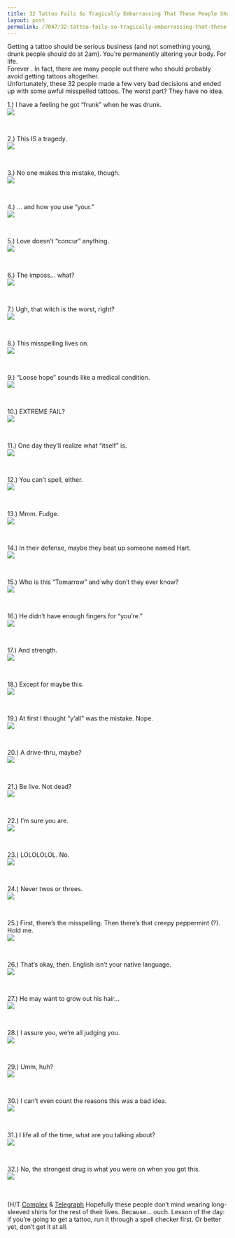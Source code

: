 ```yaml
---
title: 32 Tattoo Fails So Tragically Embarrassing That These People Should Never Go Outside Again.
layout: post
permalink: /7047/32-tattoo-fails-so-tragically-embarrassing-that-these-people-should-never-go-outside-again/
---
```


Getting a tattoo should be serious business (and not something young, drunk people should do at 2am). You’re permanently altering your body. For life. <br>Forever . In fact, there are many people out there who should probably avoid getting tattoos altogether. <br>Unfortunately, these 32 people made a few very bad decisions and ended up with some awful misspelled tattoos. The worst part? They have no idea. <br>
</p><div class="top-image-caption">1.) I have a feeling he got “frunk” when he was drunk. <br></div>
<div class="embeded-image"><img src="http://web.archive.org/web/20140831131904im_/http://cdn.viralnova.com/wp-content/uploads/2014/04/tattoos.jpg"></div>
<p><br>
</p><div class="top-image-caption">2.) This IS a tragedy. <br></div>
<div class="embeded-image"><img src="http://web.archive.org/web/20140831131904im_/http://cdn.viralnova.com/wp-content/uploads/2014/04/tattoos2.jpg"></div>
<p><br>
</p><div class="top-image-caption">3.) No one makes this mistake, though. <br></div>
<div class="embeded-image"><img src="http://web.archive.org/web/20140831131904im_/http://cdn.viralnova.com/wp-content/uploads/2014/04/tattoos3.jpg"></div>
<p><br>
</p><div class="top-image-caption">4.) … and how you use “your.” <br></div>
<div class="embeded-image"><img src="http://web.archive.org/web/20140831131904im_/http://cdn.viralnova.com/wp-content/uploads/2014/04/tattoos4.jpg"></div>
<p><br>
</p><div class="top-image-caption">5.) Love doesn’t “concur” anything. <br></div>
<div class="embeded-image"><img src="http://web.archive.org/web/20140831131904im_/http://cdn.viralnova.com/wp-content/uploads/2014/04/tattoos5.jpg"></div>
<p><br>
</p><div class="top-image-caption">6.) The imposs… what? <br></div>
<div class="embeded-image"><img src="http://web.archive.org/web/20140831131904im_/http://cdn.viralnova.com/wp-content/uploads/2014/04/tattoos6.jpg"></div>
<p><br>
</p><div class="top-image-caption">7.) Ugh, that witch is the worst, right? <br></div>
<div class="embeded-image"><img src="http://web.archive.org/web/20140831131904im_/http://cdn.viralnova.com/wp-content/uploads/2014/04/tattoos7.jpg"></div>
<p><br>
</p><div class="top-image-caption">8.) This misspelling lives on. <br></div>
<div class="embeded-image"><img src="http://web.archive.org/web/20140831131904im_/http://cdn.viralnova.com/wp-content/uploads/2014/04/tattoos8.jpg"></div>
<p><br>
</p><div class="top-image-caption">9.) “Loose hope” sounds like a medical condition. <br></div>
<div class="embeded-image"><img src="http://web.archive.org/web/20140831131904im_/http://cdn.viralnova.com/wp-content/uploads/2014/04/tattoos9.jpg"></div>
<p><br>
</p><div class="top-image-caption">10.) EXTREME FAIL? <br></div>
<div class="embeded-image"><img src="http://web.archive.org/web/20140831131904im_/http://cdn.viralnova.com/wp-content/uploads/2014/04/tattoos10.jpg"></div>
<p><br>
</p><div class="top-image-caption">11.) One day they’ll realize what “itself” is. <br></div>
<div class="embeded-image"><img src="http://web.archive.org/web/20140831131904im_/http://cdn.viralnova.com/wp-content/uploads/2014/04/tattoos11.jpg"></div>
<p><br>
</p><div class="top-image-caption">12.) You can’t spell, either. <br></div>
<div class="embeded-image"><img src="http://web.archive.org/web/20140831131904im_/http://cdn.viralnova.com/wp-content/uploads/2014/04/tattoos12.jpg"></div>
<p><br>
</p><div class="top-image-caption">13.) Mmm. Fudge. <br></div>
<div class="embeded-image"><img src="http://web.archive.org/web/20140831131904im_/http://cdn.viralnova.com/wp-content/uploads/2014/04/tattoos13.jpg"></div>
<p><br>
</p><div class="top-image-caption">14.) In their defense, maybe they beat up someone named Hart. <br></div>
<div class="embeded-image"><img src="http://web.archive.org/web/20140831131904im_/http://cdn.viralnova.com/wp-content/uploads/2014/04/tattoos14.jpg"></div>
<p><br>
</p><div class="top-image-caption">15.) Who is this “Tomarrow” and why don’t they ever know? <br></div>
<div class="embeded-image"><img src="http://web.archive.org/web/20140831131904im_/http://cdn.viralnova.com/wp-content/uploads/2014/04/tattoos15.jpg"></div>
<p><br>
</p><div class="top-image-caption">16.) He didn’t have enough fingers for “you’re.” <br></div>
<div class="embeded-image"><img src="http://web.archive.org/web/20140831131904im_/http://cdn.viralnova.com/wp-content/uploads/2014/04/tattoos16.jpg"></div>
<p><br>
</p><div class="top-image-caption">17.) And strength. <br></div>
<div class="embeded-image"><img src="http://web.archive.org/web/20140831131904im_/http://cdn.viralnova.com/wp-content/uploads/2014/04/tattoos17.jpg"></div>
<p><br>
</p><div class="top-image-caption">18.) Except for maybe this. <br></div>
<div class="embeded-image"><img src="http://web.archive.org/web/20140831131904im_/http://cdn.viralnova.com/wp-content/uploads/2014/04/tattoos18.jpg"></div>
<p><br>
</p><div class="top-image-caption">19.) At first I thought “y’all” was the mistake. Nope. <br></div>
<div class="embeded-image"><img src="http://web.archive.org/web/20140831131904im_/http://cdn.viralnova.com/wp-content/uploads/2014/04/tattoos19.jpg"></div>
<p><br>
</p><div class="top-image-caption">20.) A drive-thru, maybe? <br></div>
<div class="embeded-image"><img src="http://web.archive.org/web/20140831131904im_/http://cdn.viralnova.com/wp-content/uploads/2014/04/tattoos20.jpg"></div>
<p><br>
</p><div class="top-image-caption">21.) Be live. Not dead? <br></div>
<div class="embeded-image"><img src="http://web.archive.org/web/20140831131904im_/http://cdn.viralnova.com/wp-content/uploads/2014/04/tattoos21.jpg"></div>
<p><br>
</p><div class="top-image-caption">22.) I’m sure you are. <br></div>
<div class="embeded-image"><img src="http://web.archive.org/web/20140831131904im_/http://cdn.viralnova.com/wp-content/uploads/2014/04/tattoos22.jpg"></div>
<p><br>
</p><div class="top-image-caption">23.) LOLOLOLOL. No. <br></div>
<div class="embeded-image"><img src="http://web.archive.org/web/20140831131904im_/http://cdn.viralnova.com/wp-content/uploads/2014/04/tattoos23.jpg"></div>
<p><br>
</p><div class="top-image-caption">24.) Never twos or threes. <br></div>
<div class="embeded-image"><img src="http://web.archive.org/web/20140831131904im_/http://cdn.viralnova.com/wp-content/uploads/2014/04/tattoos24.jpg"></div>
<p><br>
</p><div class="top-image-caption">25.) First, there’s the misspelling. Then there’s that creepy peppermint (?). Hold me. <br></div>
<div class="embeded-image"><img src="http://web.archive.org/web/20140831131904im_/http://cdn.viralnova.com/wp-content/uploads/2014/04/tattoos25.jpg"></div>
<p><br>
</p><div class="top-image-caption">26.) That’s okay, then. English isn’t your native language. <br></div>
<div class="embeded-image"><img src="http://web.archive.org/web/20140831131904im_/http://cdn.viralnova.com/wp-content/uploads/2014/04/tattoos26.jpg"></div>
<p><br>
</p><div class="top-image-caption">27.) He may want to grow out his hair… <br></div>
<div class="embeded-image"><img src="http://web.archive.org/web/20140831131904im_/http://cdn.viralnova.com/wp-content/uploads/2014/04/tattoos27.jpg"></div>
<p><br>
</p><div class="top-image-caption">28.) I assure you, we’re all judging you. <br></div>
<div class="embeded-image"><img src="http://web.archive.org/web/20140831131904im_/http://cdn.viralnova.com/wp-content/uploads/2014/04/tattoos28.jpg"></div>
<p><br>
</p><div class="top-image-caption">29.) Umm, huh? <br></div>
<div class="embeded-image"><img src="http://web.archive.org/web/20140831131904im_/http://cdn.viralnova.com/wp-content/uploads/2014/04/tattoos29.jpg"></div>
<p><br>
</p><div class="top-image-caption">30.) I can’t even count the reasons this was a bad idea. <br></div>
<div class="embeded-image"><img src="http://web.archive.org/web/20140831131904im_/http://cdn.viralnova.com/wp-content/uploads/2014/04/tattoos30.jpg"></div>
<p><br>
</p><div class="top-image-caption">31.) I life all of the time, what are you talking about? <br></div>
<div class="embeded-image"><img src="http://web.archive.org/web/20140831131904im_/http://cdn.viralnova.com/wp-content/uploads/2014/04/tattoos31.jpg"></div>
<p><br>
</p><div class="top-image-caption">32.) No, the strongest drug is what you were on when you got this. <br></div>
<div class="embeded-image"><img src="http://web.archive.org/web/20140831131904im_/http://cdn.viralnova.com/wp-content/uploads/2014/04/tattoos32.jpg"></div>
<p><br><br>(H/T <a target="_blank" href="http://web.archive.org/web/20140831131904/http://www.complex.com/art-design/2013/01/30-hilariously-misspelled-tattoos/">Complex</a> &amp; <a target="_blank" href="http://web.archive.org/web/20140831131904/http://www.telegraph.co.uk/news/picturegalleries/howaboutthat/10402448/Hilarious-photos-of-misspelt-tattoos.html">Telegraph</a> Hopefully these people don’t mind wearing long-sleeved shirts for the rest of their lives. Because… ouch. Lesson of the day: if you’re going to get a tattoo, run it through a spell checker first. Or better yet, don’t get it at all. <br></p>
